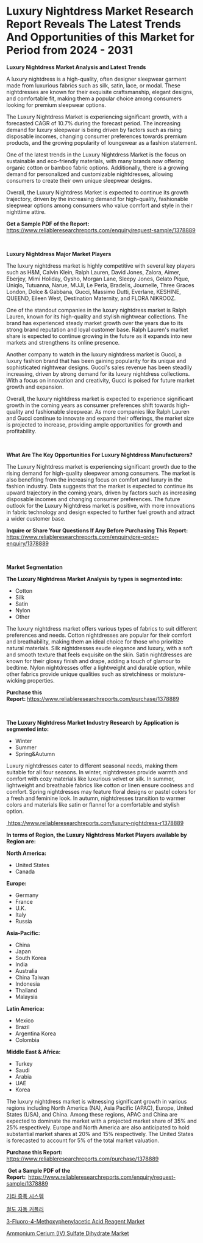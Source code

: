 <p><h1>Luxury Nightdress Market Research Report Reveals The Latest Trends And Opportunities of this Market for Period from 2024 - 2031</h1></p><p><strong>Luxury Nightdress Market Analysis and Latest Trends</strong></p>
<p><p>A luxury nightdress is a high-quality, often designer sleepwear garment made from luxurious fabrics such as silk, satin, lace, or modal. These nightdresses are known for their exquisite craftsmanship, elegant designs, and comfortable fit, making them a popular choice among consumers looking for premium sleepwear options.</p><p>The Luxury Nightdress Market is experiencing significant growth, with a forecasted CAGR of 10.7% during the forecast period. The increasing demand for luxury sleepwear is being driven by factors such as rising disposable incomes, changing consumer preferences towards premium products, and the growing popularity of loungewear as a fashion statement.</p><p>One of the latest trends in the Luxury Nightdress Market is the focus on sustainable and eco-friendly materials, with many brands now offering organic cotton or bamboo fabric options. Additionally, there is a growing demand for personalized and customizable nightdresses, allowing consumers to create their own unique sleepwear designs.</p><p>Overall, the Luxury Nightdress Market is expected to continue its growth trajectory, driven by the increasing demand for high-quality, fashionable sleepwear options among consumers who value comfort and style in their nighttime attire.</p></p>
<p><strong>Get a Sample PDF of the Report:&nbsp;</strong> <a href="https://www.reliableresearchreports.com/enquiry/request-sample/1378889">https://www.reliableresearchreports.com/enquiry/request-sample/1378889</a></p>
<p>&nbsp;</p>
<p><strong>Luxury Nightdress Major Market Players</strong></p>
<p><p>The luxury nightdress market is highly competitive with several key players such as H&M, Calvin Klein, Ralph Lauren, David Jones, Zalora, Aimer, Eberjey, Mimi Holiday, Oysho, Morgan Lane, Sleepy Jones, Gelato Pique, Uniqlo, Tutuanna, Narue, MUJI, Le Perla, Bradelis, Journelle, Three Graces London, Dolce & Gabbana, Gucci, Massimo Dutti, Everlane, KESHINE, QUEEND, Eileen West, Destination Maternity, and FLORA NIKROOZ.</p><p>One of the standout companies in the luxury nightdress market is Ralph Lauren, known for its high-quality and stylish nightwear collections. The brand has experienced steady market growth over the years due to its strong brand reputation and loyal customer base. Ralph Lauren's market share is expected to continue growing in the future as it expands into new markets and strengthens its online presence.</p><p>Another company to watch in the luxury nightdress market is Gucci, a luxury fashion brand that has been gaining popularity for its unique and sophisticated nightwear designs. Gucci's sales revenue has been steadily increasing, driven by strong demand for its luxury nightdress collections. With a focus on innovation and creativity, Gucci is poised for future market growth and expansion.</p><p>Overall, the luxury nightdress market is expected to experience significant growth in the coming years as consumer preferences shift towards high-quality and fashionable sleepwear. As more companies like Ralph Lauren and Gucci continue to innovate and expand their offerings, the market size is projected to increase, providing ample opportunities for growth and profitability.</p></p>
<p>&nbsp;</p>
<p><strong>What Are The Key Opportunities For Luxury Nightdress Manufacturers?</strong></p>
<p><p>The Luxury Nightdress market is experiencing significant growth due to the rising demand for high-quality sleepwear among consumers. The market is also benefiting from the increasing focus on comfort and luxury in the fashion industry. Data suggests that the market is expected to continue its upward trajectory in the coming years, driven by factors such as increasing disposable incomes and changing consumer preferences. The future outlook for the Luxury Nightdress market is positive, with more innovations in fabric technology and design expected to further fuel growth and attract a wider customer base.</p></p>
<p><strong>Inquire or Share Your Questions If Any Before Purchasing This Report:</strong> <a href="https://www.reliableresearchreports.com/enquiry/pre-order-enquiry/1378889">https://www.reliableresearchreports.com/enquiry/pre-order-enquiry/1378889</a></p>
<p>&nbsp;</p>
<p><strong>Market Segmentation</strong></p>
<p><strong>The Luxury Nightdress Market Analysis by types is segmented into:</strong></p>
<p><ul><li>Cotton</li><li>Silk</li><li>Satin</li><li>Nylon</li><li>Other</li></ul></p>
<p><p>The luxury nightdress market offers various types of fabrics to suit different preferences and needs. Cotton nightdresses are popular for their comfort and breathability, making them an ideal choice for those who prioritize natural materials. Silk nightdresses exude elegance and luxury, with a soft and smooth texture that feels exquisite on the skin. Satin nightdresses are known for their glossy finish and drape, adding a touch of glamour to bedtime. Nylon nightdresses offer a lightweight and durable option, while other fabrics provide unique qualities such as stretchiness or moisture-wicking properties.</p></p>
<p><strong>Purchase this Report:&nbsp;</strong><a href="https://www.reliableresearchreports.com/purchase/1378889">https://www.reliableresearchreports.com/purchase/1378889</a></p>
<p>&nbsp;</p>
<p><strong>The Luxury Nightdress Market Industry Research by Application is segmented into:</strong></p>
<p><ul><li>Winter</li><li>Summer</li><li>Spring&Autumn</li></ul></p>
<p><p>Luxury nightdresses cater to different seasonal needs, making them suitable for all four seasons. In winter, nightdresses provide warmth and comfort with cozy materials like luxurious velvet or silk. In summer, lightweight and breathable fabrics like cotton or linen ensure coolness and comfort. Spring nightdresses may feature floral designs or pastel colors for a fresh and feminine look. In autumn, nightdresses transition to warmer colors and materials like satin or flannel for a comfortable and stylish option.</p></p>
<p><a href="https://www.reliableresearchreports.com/luxury-nightdress-r1378889">&nbsp;https://www.reliableresearchreports.com/luxury-nightdress-r1378889</a></p>
<p><strong>In terms of Region, the Luxury Nightdress Market Players available by Region are:</strong></p>
<p>
    <p> <strong> North America: </strong>
        <ul>
            <li>United States</li>
            <li>Canada</li>
        </ul>
        </p> 
    <p> <strong> Europe: </strong>
        <ul>
            <li>Germany</li>
            <li>France</li>
            <li>U.K.</li>
            <li>Italy</li>
            <li>Russia</li>
        </ul>
        </p> 
    <p> <strong> Asia-Pacific: </strong>
        <ul>
            <li>China</li>
            <li>Japan</li>
            <li>South Korea</li>
            <li>India</li>
            <li>Australia</li>
            <li>China Taiwan</li>
            <li>Indonesia</li>
            <li>Thailand</li>
            <li>Malaysia</li>
        </ul>
        </p> 
    <p> <strong> Latin America: </strong>
        <ul>
            <li>Mexico</li>
            <li>Brazil</li>
            <li>Argentina Korea</li>
            <li>Colombia</li>
        </ul>
        </p> 
    <p> <strong> Middle East & Africa: </strong>
        <ul>
            <li>Turkey</li>
            <li>Saudi</li>
            <li>Arabia</li>
            <li>UAE</li>
            <li>Korea</li>
        </ul>
    </p>
    </p>
<p><p>The luxury nightdress market is witnessing significant growth in various regions including North America (NA), Asia Pacific (APAC), Europe, United States (USA), and China. Among these regions, APAC and China are expected to dominate the market with a projected market share of 35% and 25% respectively. Europe and North America are also anticipated to hold substantial market shares at 20% and 15% respectively. The United States is forecasted to account for 5% of the total market valuation.</p></p>
<p><strong>Purchase this Report: </strong><a href="https://www.reliableresearchreports.com/purchase/1378889">https://www.reliableresearchreports.com/purchase/1378889</a></p>
<p>&nbsp;<strong>Get a Sample PDF of the Report:&nbsp;&nbsp;</strong><a href="https://www.reliableresearchreports.com/enquiry/request-sample/1378889">https://www.reliableresearchreports.com/enquiry/request-sample/1378889</a></p>
<p><strong></strong></p>
<p><p><a href="https://github.com/airdroplover110/Market-Research-Report-List-1/blob/main/6785431146683.md">기타 증폭 시스템</a></p><p><a href="https://github.com/AnthonyWratten/Market-Research-Report-List-1/blob/main/4016267146684.md">철도 자동 커플러</a></p><p><a href="https://github.com/lylyparadise/Market-Research-Report-List-3/blob/main/3-fluoro-4-methoxyphenylacetic-acid-reagent-market.md">3-Fluoro-4-Methoxyphenylacetic Acid Reagent Market</a></p><p><a href="https://github.com/johnbach50/Market-Research-Report-List-3/blob/main/ammonium-cerium-iv-sulfate-dihydrate-market.md">Ammonium Cerium (IV) Sulfate Dihydrate Market</a></p></p>